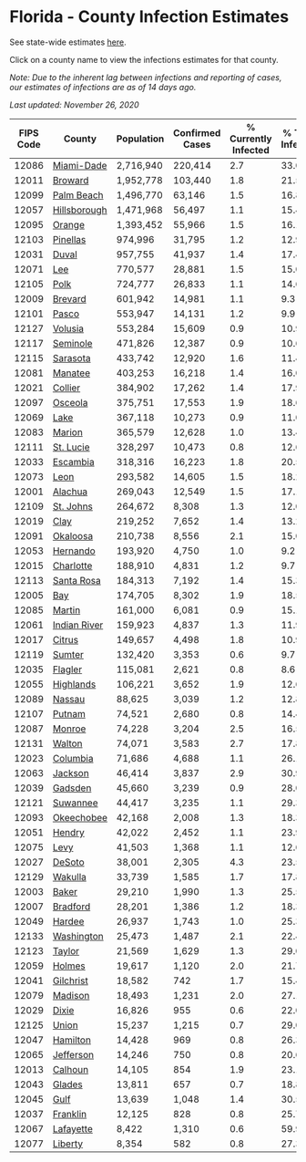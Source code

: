 # Florida - County Infection Estimates

See state-wide estimates [here](/infections/us-fl).

Click on a county name to view the infections estimates for that county.

*Note: Due to the inherent lag between infections and reporting of cases, our estimates of infections are as of 14 days ago.*

*Last updated: November 26, 2020*

|   FIPS Code |                       County |   Population |   Confirmed Cases |   % Currently Infected |   % Total Infected |
|-------------|------------------------------|--------------|-------------------|------------------------|--------------------|
|       12086 |     [Miami-Dade](miami-dade) |    2,716,940 |           220,414 |                    2.7 |               33.0 |
|       12011 |           [Broward](broward) |    1,952,778 |           103,440 |                    1.8 |               21.5 |
|       12099 |     [Palm Beach](palm-beach) |    1,496,770 |            63,146 |                    1.5 |               16.8 |
|       12057 | [Hillsborough](hillsborough) |    1,471,968 |            56,497 |                    1.1 |               15.4 |
|       12095 |             [Orange](orange) |    1,393,452 |            55,966 |                    1.5 |               16.1 |
|       12103 |         [Pinellas](pinellas) |      974,996 |            31,795 |                    1.2 |               12.9 |
|       12031 |               [Duval](duval) |      957,755 |            41,937 |                    1.4 |               17.4 |
|       12071 |                   [Lee](lee) |      770,577 |            28,881 |                    1.5 |               15.0 |
|       12105 |                 [Polk](polk) |      724,777 |            26,833 |                    1.1 |               14.6 |
|       12009 |           [Brevard](brevard) |      601,942 |            14,981 |                    1.1 |                9.3 |
|       12101 |               [Pasco](pasco) |      553,947 |            14,131 |                    1.2 |                9.9 |
|       12127 |           [Volusia](volusia) |      553,284 |            15,609 |                    0.9 |               10.9 |
|       12117 |         [Seminole](seminole) |      471,826 |            12,387 |                    0.9 |               10.6 |
|       12115 |         [Sarasota](sarasota) |      433,742 |            12,920 |                    1.6 |               11.4 |
|       12081 |           [Manatee](manatee) |      403,253 |            16,218 |                    1.4 |               16.0 |
|       12021 |           [Collier](collier) |      384,902 |            17,262 |                    1.4 |               17.9 |
|       12097 |           [Osceola](osceola) |      375,751 |            17,553 |                    1.9 |               18.6 |
|       12069 |                 [Lake](lake) |      367,118 |            10,273 |                    0.9 |               11.0 |
|       12083 |             [Marion](marion) |      365,579 |            12,628 |                    1.0 |               13.4 |
|       12111 |       [St. Lucie](st.-lucie) |      328,297 |            10,473 |                    0.8 |               12.6 |
|       12033 |         [Escambia](escambia) |      318,316 |            16,223 |                    1.8 |               20.5 |
|       12073 |                 [Leon](leon) |      293,582 |            14,605 |                    1.5 |               18.2 |
|       12001 |           [Alachua](alachua) |      269,043 |            12,549 |                    1.5 |               17.1 |
|       12109 |       [St. Johns](st.-johns) |      264,672 |             8,308 |                    1.3 |               12.0 |
|       12019 |                 [Clay](clay) |      219,252 |             7,652 |                    1.4 |               13.2 |
|       12091 |         [Okaloosa](okaloosa) |      210,738 |             8,556 |                    2.1 |               15.0 |
|       12053 |         [Hernando](hernando) |      193,920 |             4,750 |                    1.0 |                9.2 |
|       12015 |       [Charlotte](charlotte) |      188,910 |             4,831 |                    1.2 |                9.7 |
|       12113 |     [Santa Rosa](santa-rosa) |      184,313 |             7,192 |                    1.4 |               15.3 |
|       12005 |                   [Bay](bay) |      174,705 |             8,302 |                    1.9 |               18.5 |
|       12085 |             [Martin](martin) |      161,000 |             6,081 |                    0.9 |               15.1 |
|       12061 | [Indian River](indian-river) |      159,923 |             4,837 |                    1.3 |               11.9 |
|       12017 |             [Citrus](citrus) |      149,657 |             4,498 |                    1.8 |               10.9 |
|       12119 |             [Sumter](sumter) |      132,420 |             3,353 |                    0.6 |                9.7 |
|       12035 |           [Flagler](flagler) |      115,081 |             2,621 |                    0.8 |                8.6 |
|       12055 |       [Highlands](highlands) |      106,221 |             3,652 |                    1.9 |               12.6 |
|       12089 |             [Nassau](nassau) |       88,625 |             3,039 |                    1.2 |               12.8 |
|       12107 |             [Putnam](putnam) |       74,521 |             2,680 |                    0.8 |               14.4 |
|       12087 |             [Monroe](monroe) |       74,228 |             3,204 |                    2.5 |               16.5 |
|       12131 |             [Walton](walton) |       74,071 |             3,583 |                    2.7 |               17.8 |
|       12023 |         [Columbia](columbia) |       71,686 |             4,688 |                    1.1 |               26.1 |
|       12063 |           [Jackson](jackson) |       46,414 |             3,837 |                    2.9 |               30.9 |
|       12039 |           [Gadsden](gadsden) |       45,660 |             3,239 |                    0.9 |               28.0 |
|       12121 |         [Suwannee](suwannee) |       44,417 |             3,235 |                    1.1 |               29.3 |
|       12093 |     [Okeechobee](okeechobee) |       42,168 |             2,008 |                    1.3 |               18.3 |
|       12051 |             [Hendry](hendry) |       42,022 |             2,452 |                    1.1 |               23.9 |
|       12075 |                 [Levy](levy) |       41,503 |             1,368 |                    1.1 |               12.6 |
|       12027 |             [DeSoto](desoto) |       38,001 |             2,305 |                    4.3 |               23.5 |
|       12129 |           [Wakulla](wakulla) |       33,739 |             1,585 |                    1.7 |               17.8 |
|       12003 |               [Baker](baker) |       29,210 |             1,990 |                    1.3 |               25.5 |
|       12007 |         [Bradford](bradford) |       28,201 |             1,386 |                    1.2 |               18.3 |
|       12049 |             [Hardee](hardee) |       26,937 |             1,743 |                    1.0 |               25.3 |
|       12133 |     [Washington](washington) |       25,473 |             1,487 |                    2.1 |               22.4 |
|       12123 |             [Taylor](taylor) |       21,569 |             1,629 |                    1.3 |               29.0 |
|       12059 |             [Holmes](holmes) |       19,617 |             1,120 |                    2.0 |               21.7 |
|       12041 |       [Gilchrist](gilchrist) |       18,582 |               742 |                    1.7 |               15.4 |
|       12079 |           [Madison](madison) |       18,493 |             1,231 |                    2.0 |               27.1 |
|       12029 |               [Dixie](dixie) |       16,826 |               955 |                    0.6 |               22.0 |
|       12125 |               [Union](union) |       15,237 |             1,215 |                    0.7 |               29.0 |
|       12047 |         [Hamilton](hamilton) |       14,428 |               969 |                    0.8 |               26.3 |
|       12065 |       [Jefferson](jefferson) |       14,246 |               750 |                    0.8 |               20.6 |
|       12013 |           [Calhoun](calhoun) |       14,105 |               854 |                    1.9 |               23.1 |
|       12043 |             [Glades](glades) |       13,811 |               657 |                    0.7 |               18.8 |
|       12045 |                 [Gulf](gulf) |       13,639 |             1,048 |                    1.4 |               30.5 |
|       12037 |         [Franklin](franklin) |       12,125 |               828 |                    0.8 |               25.7 |
|       12067 |       [Lafayette](lafayette) |        8,422 |             1,310 |                    0.6 |               59.9 |
|       12077 |           [Liberty](liberty) |        8,354 |               582 |                    0.8 |               27.3 |